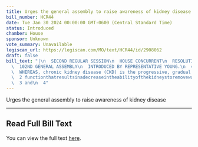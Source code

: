 ```yaml
---
title: Urges the general assembly to raise awareness of kidney disease
bill_number: HCR44
date: Tue Jan 30 2024 00:00:00 GMT-0600 (Central Standard Time)
status: Introduced
chamber: House
sponsor: Unknown
vote_summary: Unavailable
legiscan_url: https://legiscan.com/MO/text/HCR44/id/2908062
draft: false
bill_text: "|\n  SECOND REGULAR SESSION\n  HOUSE CONCURRENT\n  RESOLUTION NO. 44\n\
  \  102ND GENERAL ASSEMBLY\n  INTRODUCED BY REPRESENTATIVE YOUNG.\n  4405H.01I DANARADEMANMILLER,ChiefClerk\n\
  \  WHEREAS, chronic kidney disease (CKD) is the progressive, gradual loss of kidney\n\
  \  2 functionthatresultsinadecreaseintheabilityofthekidneystoremovewastefromthebody;\n\
  \  3 and\n  4"
---
```

Urges the general assembly to raise awareness of kidney disease

---

## Read Full Bill Text

You can view the full text [here](https://legiscan.com/MO/text/HCR44/id/2908062).
